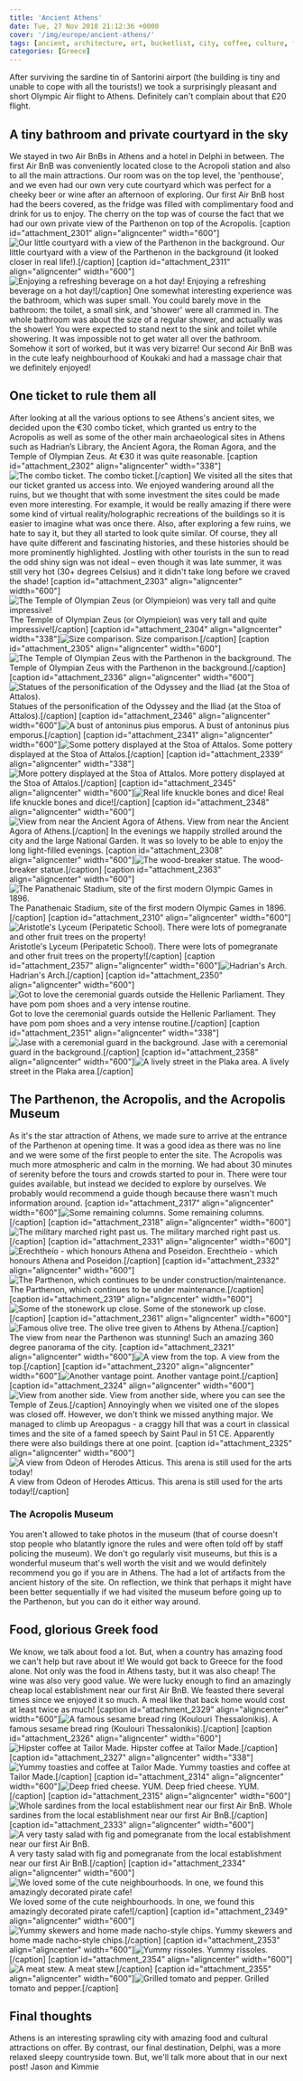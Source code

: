 ```yaml
---
title: 'Ancient Athens'
date: Tue, 27 Nov 2018 21:12:36 +0000
cover: '/img/europe/ancient-athens/'
tags: [ancient, architecture, art, bucketlist, city, coffee, culture, famous, food, history, landmark, museum, temple, weather]
categories: [Greece]
---
```


After surviving the sardine tin of Santorini airport (the building is tiny and unable to cope with all the tourists!) we took a surprisingly pleasant and short Olympic Air flight to Athens. Definitely can't complain about that £20 flight.

A tiny bathroom and private courtyard in the sky
------------------------------------------------

We stayed in two Air BnBs in Athens and a hotel in Delphi in between. The first Air BnB was conveniently located close to the Acropoli station and also to all the main attractions. Our room was on the top level, the 'penthouse', and we even had our own very cute courtyard which was perfect for a cheeky beer or wine after an afternoon of exploring. Our first Air BnB host had the beers covered, as the fridge was filled with complimentary food and drink for us to enjoy. The cherry on the top was of course the fact that we had our own private view of the Parthenon on top of the Acropolis. \[caption id="attachment_2301" align="aligncenter" width="600"\]![Our little courtyard with a view of the Parthenon in the background.](http://coupleofkiwis.com/wp-content/uploads/2018/11/IMG_20180903_172952-600x338.jpg) Our little courtyard with a view of the Parthenon in the background (it looked closer in real life!).\[/caption\] \[caption id="attachment_2311" align="aligncenter" width="600"\]![Enjoying a refreshing beverage on a hot day!](http://coupleofkiwis.com/wp-content/uploads/2018/11/IMG_20180904_173353-600x338.jpg) Enjoying a refreshing beverage on a hot day!\[/caption\] One somewhat interesting experience was the bathroom, which was super small. You could barely move in the bathroom: the toilet, a small sink, and 'shower' were all crammed in. The whole bathroom was about the size of a regular shower, and actually was the shower! You were expected to stand next to the sink and toilet while showering. It was impossible not to get water all over the bathroom. Somehow it sort of worked, but it was very bizarre! Our second Air BnB was in the cute leafy neighbourhood of Koukaki and had a massage chair that we definitely enjoyed!

One ticket to rule them all
---------------------------

After looking at all the various options to see Athens's ancient sites, we decided upon the €30 combo ticket, which granted us entry to the Acropolis as well as some of the other main archaeological sites in Athens such as Hadrian’s Library, the Ancient Agora, the Roman Agora, and the Temple of Olympian Zeus. At €30 it was quite reasonable. \[caption id="attachment_2302" align="aligncenter" width="338"\]![The combo ticket.](http://coupleofkiwis.com/wp-content/uploads/2018/11/IMG_20180903_174540-338x600.jpg) The combo ticket.\[/caption\] We visited all the sites that our ticket granted us access into. We enjoyed wandering around all the ruins, but we thought that with some investment the sites could be made even more interesting. For example, it would be really amazing if there were some kind of virtual reality/holographic recreations of the buildings so it is easier to imagine what was once there. Also, after exploring a few ruins, we hate to say it, but they all started to look quite similar. Of course, they all have quite different and fascinating histories, and these histories should be more prominently highlighted. Jostling with other tourists in the sun to read the odd shiny sign was not ideal – even though it was late summer, it was still very hot (30+ degrees Celsius) and it didn't take long before we craved the shade! \[caption id="attachment_2303" align="aligncenter" width="600"\]![The Temple of Olympian Zeus (or Olympieion) was very tall and quite impressive!](http://coupleofkiwis.com/wp-content/uploads/2018/11/IMG_20180903_174907-600x338.jpg) The Temple of Olympian Zeus (or Olympieion) was very tall and quite impressive!\[/caption\] \[caption id="attachment_2304" align="aligncenter" width="338"\]![Size comparison.](http://coupleofkiwis.com/wp-content/uploads/2018/11/IMG_20180903_175054-338x600.jpg) Size comparison.\[/caption\] \[caption id="attachment_2305" align="aligncenter" width="600"\]![The Temple of Olympian Zeus with the Parthenon in the background.](http://coupleofkiwis.com/wp-content/uploads/2018/11/IMG_20180903_175535-600x338.jpg) The Temple of Olympian Zeus with the Parthenon in the background.\[/caption\] \[caption id="attachment_2336" align="aligncenter" width="600"\]![Statues of the personification of the Odyssey and the Iliad (at the Stoa of Attalos).](http://coupleofkiwis.com/wp-content/uploads/2018/11/IMG_20180904_111530-600x338.jpg) Statues of the personification of the Odyssey and the Iliad (at the Stoa of Attalos).\[/caption\] \[caption id="attachment_2346" align="aligncenter" width="600"\]![A bust of antoninus pius emporus.](http://coupleofkiwis.com/wp-content/uploads/2018/11/IMG_20180904_113827-600x338.jpg) A bust of antoninus pius emporus.\[/caption\] \[caption id="attachment_2341" align="aligncenter" width="600"\]![Some pottery displayed at the Stoa of Attalos.](http://coupleofkiwis.com/wp-content/uploads/2018/11/IMG_20180904_113042-600x338.jpg) Some pottery displayed at the Stoa of Attalos.\[/caption\] \[caption id="attachment_2339" align="aligncenter" width="338"\]![More pottery displayed at the Stoa of Attalos.](http://coupleofkiwis.com/wp-content/uploads/2018/11/IMG_20180904_112255-2-338x600.jpg) More pottery displayed at the Stoa of Attalos.\[/caption\] \[caption id="attachment_2345" align="aligncenter" width="600"\]![Real life knuckle bones and dice!](http://coupleofkiwis.com/wp-content/uploads/2018/11/IMG_20180904_113621-3-600x338.jpg) Real life knuckle bones and dice!\[/caption\] \[caption id="attachment_2348" align="aligncenter" width="600"\]![View from near the Ancient Agora of Athens.](http://coupleofkiwis.com/wp-content/uploads/2018/11/IMG_20180904_114822-600x338.jpg) View from near the Ancient Agora of Athens.\[/caption\] In the evenings we happily strolled around the city and the large National Garden. It was so lovely to be able to enjoy the long light-filled evenings. \[caption id="attachment_2308" align="aligncenter" width="600"\]![The wood-breaker statue.](http://coupleofkiwis.com/wp-content/uploads/2018/11/IMG_20180903_182254-1-600x338.jpg) The wood-breaker statue.\[/caption\] \[caption id="attachment_2363" align="aligncenter" width="600"\]![The Panathenaic Stadium, site of the first modern Olympic Games in 1896.](http://coupleofkiwis.com/wp-content/uploads/2018/11/IMG_20180903_182545-600x338.jpg) The Panathenaic Stadium, site of the first modern Olympic Games in 1896.\[/caption\] \[caption id="attachment_2310" align="aligncenter" width="600"\]![Aristotle's Lyceum (Peripatetic School). There were lots of pomegranate and other fruit trees on the property!](http://coupleofkiwis.com/wp-content/uploads/2018/11/IMG_20180903_184259-600x338.jpg) Aristotle's Lyceum (Peripatetic School). There were lots of pomegranate and other fruit trees on the property!\[/caption\] \[caption id="attachment_2357" align="aligncenter" width="600"\]![Hadrian's Arch.](http://coupleofkiwis.com/wp-content/uploads/2018/11/IMG_20180903_193045-600x338.jpg) Hadrian's Arch.\[/caption\] \[caption id="attachment_2350" align="aligncenter" width="600"\]![Got to love the ceremonial guards outside the Hellenic Parliament. They have pom pom shoes and a very intense routine.](http://coupleofkiwis.com/wp-content/uploads/2018/11/IMG_20180904_194226-600x338.jpg) Got to love the ceremonial guards outside the Hellenic Parliament. They have pom pom shoes and a very intense routine.\[/caption\] \[caption id="attachment_2351" align="aligncenter" width="338"\]![Jase with a ceremonial guard in the background.](http://coupleofkiwis.com/wp-content/uploads/2018/11/IMG_20180904_194817-338x600.jpg) Jase with a ceremonial guard in the background.\[/caption\] \[caption id="attachment_2358" align="aligncenter" width="600"\]![A lively street in the Plaka area.](http://coupleofkiwis.com/wp-content/uploads/2018/11/street-plaka-600x338.jpg) A lively street in the Plaka area.\[/caption\]

The Parthenon, the Acropolis, and the Acropolis Museum
------------------------------------------------------

As it's the star attraction of Athens, we made sure to arrive at the entrance of the Parthenon at opening time. It was a good idea as there was no line and we were some of the first people to enter the site. The Acropolis was much more atmospheric and calm in the morning. We had about 30 minutes of serenity before the tours and crowds started to pour in. There were tour guides available, but instead we decided to explore by ourselves. We probably would recommend a guide though because there wasn't much information around. \[caption id="attachment_2317" align="aligncenter" width="600"\]![Some remaining columns.](http://coupleofkiwis.com/wp-content/uploads/2018/11/IMG_20180904_080627-600x338.jpg) Some remaining columns.\[/caption\] \[caption id="attachment_2318" align="aligncenter" width="600"\]![The military marched right past us.](http://coupleofkiwis.com/wp-content/uploads/2018/11/IMG_20180904_081311-600x338.jpg) The military marched right past us.\[/caption\] \[caption id="attachment_2331" align="aligncenter" width="600"\]![Erechtheío - which honours Athena and Poseidon.](http://coupleofkiwis.com/wp-content/uploads/2018/11/IMG_20180904_081429-600x338.jpg) Erechtheío - which honours Athena and Poseidon.\[/caption\] \[caption id="attachment_2332" align="aligncenter" width="600"\]![The Parthenon, which continues to be under construction/maintenance.](http://coupleofkiwis.com/wp-content/uploads/2018/11/IMG_20180904_080904-600x338.jpg) The Parthenon, which continues to be under maintenance.\[/caption\] \[caption id="attachment_2319" align="aligncenter" width="600"\]![Some of the stonework up close.](http://coupleofkiwis.com/wp-content/uploads/2018/11/IMG_20180904_081757-600x338.jpg) Some of the stonework up close.\[/caption\] \[caption id="attachment_2361" align="aligncenter" width="600"\]![Famous olive tree.](http://coupleofkiwis.com/wp-content/uploads/2018/11/IMG_20180904_083622-600x338.jpg) The olive tree given to Athens by Athena.\[/caption\] The view from near the Parthenon was stunning! Such an amazing 360 degree panorama of the city. \[caption id="attachment_2321" align="aligncenter" width="600"\]![A view from the top.](http://coupleofkiwis.com/wp-content/uploads/2018/11/IMG_20180904_082118-600x338.jpg) A view from the top.\[/caption\] \[caption id="attachment_2320" align="aligncenter" width="600"\]![Another vantage point.](http://coupleofkiwis.com/wp-content/uploads/2018/11/IMG_20180904_082113-600x338.jpg) Another vantage point.\[/caption\] \[caption id="attachment_2324" align="aligncenter" width="600"\]![View from another side.](http://coupleofkiwis.com/wp-content/uploads/2018/11/IMG_20180904_082554-600x338.jpg) View from another side, where you can see the Temple of Zeus.\[/caption\] Annoyingly when we visited one of the slopes was closed off. However, we don't think we missed anything major. We managed to climb up Areopagus - a craggy hill that was a court in classical times and the site of a famed speech by Saint Paul in 51 CE. Apparently there were also buildings there at one point. \[caption id="attachment_2325" align="aligncenter" width="600"\]![A view from Odeon of Herodes Atticus. This arena is still used for the arts today!](http://coupleofkiwis.com/wp-content/uploads/2018/11/IMG_20180904_090123-600x338.jpg) A view from Odeon of Herodes Atticus. This arena is still used for the arts today!\[/caption\]

### The Acropolis Museum

You aren't allowed to take photos in the museum (that of course doesn't stop people who blatantly ignore the rules and were often told off by staff policing the museum). We don't go regularly visit museums, but this is a wonderful museum that's well worth the visit and we would definitely recommend you go if you are in Athens. The had a lot of artifacts from the ancient history of the site. On reflection, we think that perhaps it might have been better sequentially if we had visited the museum before going up to the Parthenon, but you can do it either way around.

Food, glorious Greek food
-------------------------

We know, we talk about food a lot. But, when a country has amazing food we can't help but rave about it! We would got back to Greece for the food alone. Not only was the food in Athens tasty, but it was also cheap! The wine was also very good value. We were lucky enough to find an amazingly cheap local establishment near our first Air BnB. We feasted there several times since we enjoyed it so much. A meal like that back home would cost at least twice as much! \[caption id="attachment_2329" align="aligncenter" width="600"\]![A famous sesame bread ring (Koulouri Thessalonikis).](http://coupleofkiwis.com/wp-content/uploads/2018/11/IMG_20180904_104702-1-600x338.jpg) A famous sesame bread ring (Koulouri Thessalonikis).\[/caption\] \[caption id="attachment_2326" align="aligncenter" width="600"\]![Hipster coffee at Tailor Made.](http://coupleofkiwis.com/wp-content/uploads/2018/11/IMG_20180904_101021-600x338.jpg) Hipster coffee at Tailor Made.\[/caption\] \[caption id="attachment_2327" align="aligncenter" width="338"\]![Yummy toasties and coffee at Tailor Made.](http://coupleofkiwis.com/wp-content/uploads/2018/11/IMG_20180904_101831-338x600.jpg) Yummy toasties and coffee at Tailor Made.\[/caption\] \[caption id="attachment_2314" align="aligncenter" width="600"\]![Deep fried cheese. YUM.](http://coupleofkiwis.com/wp-content/uploads/2018/11/IMG_20180903_200503-600x338.jpg) Deep fried cheese. YUM.\[/caption\] \[caption id="attachment_2315" align="aligncenter" width="600"\]![Whole sardines from the local establishment near our first Air BnB.](http://coupleofkiwis.com/wp-content/uploads/2018/11/IMG_20180903_201042-600x338.jpg) Whole sardines from the local establishment near our first Air BnB.\[/caption\] \[caption id="attachment_2333" align="aligncenter" width="600"\]![A very tasty salad with fig and pomegranate from the local establishment near our first Air BnB.](http://coupleofkiwis.com/wp-content/uploads/2018/11/IMG_20180903_195522-600x338.jpg) A very tasty salad with fig and pomegranate from the local establishment near our first Air BnB.\[/caption\] \[caption id="attachment_2334" align="aligncenter" width="600"\]![We loved some of the cute neighbourhoods. In one, we found this amazingly decorated pirate cafe!](http://coupleofkiwis.com/wp-content/uploads/2018/11/IMG_20180904_110257-600x338.jpg) We loved some of the cute neighbourhoods. In one, we found this amazingly decorated pirate cafe!\[/caption\] \[caption id="attachment_2349" align="aligncenter" width="600"\]![Yummy skewers and home made nacho-style chips.](http://coupleofkiwis.com/wp-content/uploads/2018/11/IMG_20180904_133414-600x338.jpg) Yummy skewers and home made nacho-style chips.\[/caption\] \[caption id="attachment_2353" align="aligncenter" width="600"\]![Yummy rissoles. ](http://coupleofkiwis.com/wp-content/uploads/2018/11/IMG_20180904_203542-600x338.jpg) Yummy rissoles.\[/caption\] \[caption id="attachment_2354" align="aligncenter" width="600"\]![A meat stew.](http://coupleofkiwis.com/wp-content/uploads/2018/11/IMG_20180904_203834-600x338.jpg) A meat stew.\[/caption\] \[caption id="attachment_2355" align="aligncenter" width="600"\]![Grilled tomato and pepper.](http://coupleofkiwis.com/wp-content/uploads/2018/11/IMG_20180905_140545-600x338.jpg) Grilled tomato and pepper.\[/caption\]

Final thoughts
--------------

Athens is an interesting sprawling city with amazing food and cultural attractions on offer. By contrast, our final destination, Delphi, was a more relaxed sleepy countryside town. But, we'll talk more about that in our next post! Jason and Kimmie